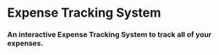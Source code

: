 <h1> Expense Tracking System </h1>
<h3>An interactive Expense Tracking System to track all of your expenses.</h3>
